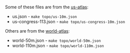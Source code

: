 Some of these files are from the [us-atlas](https://github.com/mbostock/us-atlas):

* us.json - `make topo/us-10m.json`
* us-congress-113.json - `make topo/us-congress-10m.json`

Others are from the [world-atlas](https://github.com/mbostock/world-atlas):

* world-50m.json - `make topo/world-50m.json`
* world-110m.json - `make topo/world-110m.json`
